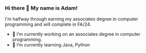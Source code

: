 ### Hi there 👋 My name is Adam!

I'm halfway through earning my associates degree in computer programming and will complete in FA/24.

- 🔭 I’m currently working on an associates degree in computer programming.
- 🌱 I’m currently learning Java, Python

